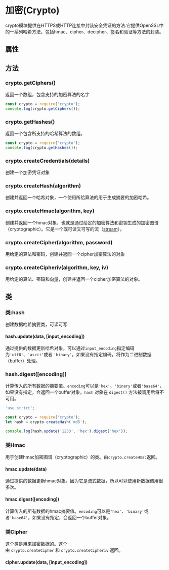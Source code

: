 # 加密(Crypto)

crypto模块提供在HTTPS或HTTP连接中封装安全凭证的方法.它提供OpenSSL中的一系列哈希方法，包括hmac、cipher、decipher、签名和验证等方法的封装。

## 属性



## 方法

### crypto.getCiphers()

返回一个数组，包含支持的加密算法的名字

````javascript
const crypto = require('crypto');
console.log(crypto.getCiphers());
````

### crypto.getHashes()

返回一个包含所支持的哈希算法的数组。

```javascript
const crypto = require('crypto');
console.log(crypto.getHashes());
```

### crypto.createCredentials(details)

创建一个加密凭证对象

### crypto.createHash(algorithm)

创建并返回一个哈希对象，一个使用所给算法的用于生成摘要的加密哈希。

### crypto.createHmac(algorithm, key)

创建并返回一个hmac对象，也就是通过给定的加密算法和密钥生成的加密图谱（cryptographic）。它是一个既可读又可写的流（[stream](http://www.nodeclass.com/api/node.html#all_21281)）。

### crypto.createCipher(algorithm, password)

用给定的算法和密码，创建并返回一个cipher加密算法的对象

### crypto.createCipheriv(algorithm, key, iv)

用给定的算法、密码和向量，创建并返回一个cipher加密算法的对象。



## 类

### 类:hash

创建数据哈希摘要类，可读可写

#### hash.update(data, [input_encoding])

通过提供的数据更新哈希对象，可以通过`input_encoding`指定编码为`'utf8'`、`'ascii'`或者 `'binary'`。如果没有指定编码，将作为二进制数据（buffer）处理。

### hash.digest([encoding])

计算传入的所有数据的摘要值。`encoding`可以是`'hex'`、`'binary'`或者`'base64'`，如果没有指定，会返回一个buffer对象。`hash` 对象在 `digest()` 方法被调用后将不可用。

```javascript
'use strict';

const crypto = require('crypto');
let hash = crypto.createHash('md5');

console.log(hash.update('1233', 'hex').digest('hex'));

```

### 类Hmac

用于创建hmac加密图谱（cryptographic）的类。由`crypto.createHmac`返回。

#### hmac.update(data)

通过提供的数据更新hmac对象。因为它是流式数据，所以可以使用新数据调用很多次。

#### hmac.digest([encoding])

计算传入的所有数据的hmac摘要值。`encoding`可以是`'hex'`、`'binary'`或者`'base64'`，如果没有指定，会返回一个buffer对象。

### 类Cipher

这个类是用来加密数据的。这个由 `crypto.createCipher` 和 `crypto.createCipheriv` 返回。

#### cipher.update(data, [input_encoding])







